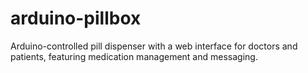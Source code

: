 # arduino-pillbox
Arduino-controlled pill dispenser with a web interface for doctors and patients, featuring medication management and messaging.
